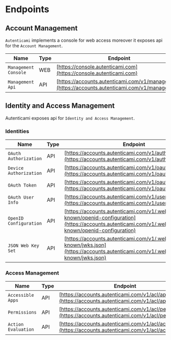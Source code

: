 # Endpoints

## Account Management

`Autenticami` implements a console for web access moreover it exposes api for the `Account Management`.

| Name                   |  Type | Endpoint                                                                                                                                      |
|----------------------- |-------|-----------------------------------------------------------------------------------------------------------------------------------------------|
| `Management Console`   |  WEB  | [https://console.autenticami.com](https://console.autenticami.com)                                                                            |
| `Management Api`       |  API  | [https://accounts.autenticami.com/v1/management](https://accounts.autenticami.com/v1/management)                                              |

## Identity and Access Management

Autenticami exposes api for `Identity and Access Management`.

### Identities

| Name                   |  Type | Endpoint                                                                                                                                      |
|----------------------- |-------|-----------------------------------------------------------------------------------------------------------------------------------------------|
| `OAuth Authorization`  |  API  | [https://accounts.autenticami.com/v1/authorize](https://accounts.autenticami.com/v1/authorize)                                                |
| `Device Authorization` |  API  | [https://accounts.autenticami.com/v1/oauth/device/code](https://accounts.autenticami.com/v1/oauth/device/code)                                |
| `OAuth Token`          |  API  | [https://accounts.autenticami.com/v1/oauth/token](https://accounts.autenticami.com/v1/oauth/token)                                            |
| `OAuth User Info`      |  API  | [https://accounts.autenticami.com/v1/userinfo](https://accounts.autenticami.com/v1/userinfo)                                                  |
| `OpenID Configuration` |  API  | [https://accounts.autenticami.com/v1/.well-known/openid-configuration](https://accounts.autenticami.com/v1/.well-known/openid-configuration)  |
| `JSON Web Key Set`     |  API  | [https://accounts.autenticami.com/v1/.well-known/jwks.json](https://accounts.autenticami.com/v1/.well-known/jwks.json)                        |

### Access Management

| Name                   |  Type | Endpoint                                                                                                                                      |
|----------------------- |-------|-----------------------------------------------------------------------------------------------------------------------------------------------|
| `Accessible Apps`      |  API  | [https://accounts.autenticami.com/v1/acl/apps](https://accounts.autenticami.com/v1/acl/apps)                                                  |
| `Permissions`          |  API  | [https://accounts.autenticami.com/v1/acl/permissions](https://accounts.autenticami.com/v1/acl/permissions)                                    |
| `Action Evaluation`    |  API  | [https://accounts.autenticami.com/v1/acl/action](https://accounts.autenticami.com/v1/acl/action)                                              |
